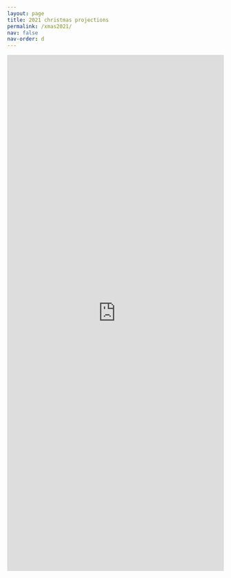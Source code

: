 ```yaml
---
layout: page
title: 2021 christmas projections
permalink: /xmas2021/
nav: false
nav-order: d
---
```

<iframe src="https://hf.space/gradioiframe/luisoala/glide-test/+" onload='javascript:(function(o){o.style.height=o.contentWindow.document.body.scrollHeight+"px";}(this));' style="height:1200px;width:100%;border:none;overflow:hidden;"></iframe>
